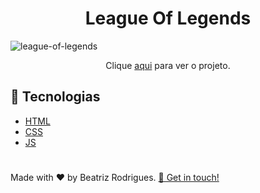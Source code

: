 <h1 align="center"> League Of Legends</h1>

![league-of-legends](https://user-images.githubusercontent.com/94017930/174056434-87639a72-2f5d-476a-813b-8ae98020ed47.PNG)

<p align="center"> Clique <a href="https://league-of-legends-sigma.vercel.app/">aqui</a> para ver o projeto.
  
## :rocket: Tecnologias
 - [HTML](https://developer.mozilla.org/pt-BR/docs/Web/HTML)
 - [CSS](https://www.w3schools.com/css/)
 - [JS](https://developer.mozilla.org/pt-BR/docs/Web/JavaScript)

 
 
 #
 <p> Made with ♥ by Beatriz Rodrigues. <a href="https://www.linkedin.com/in/devbeatriz/">👋 Get in touch!</a></p>
